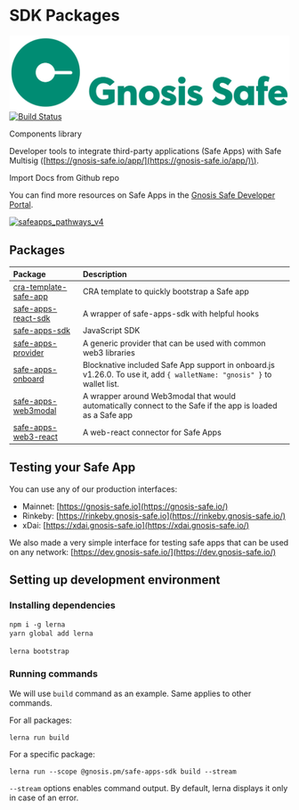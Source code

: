 # SDK Packages

[![Logo](https://raw.githubusercontent.com/gnosis/safe-apps-sdk/master/assets/logo.png)](https://gnosis.pm/) [![Build Status](https://camo.githubusercontent.com/16e0d52abc7d0686cc97ffa341d0fbc5b1704440b6d5835e566a956ebd8835e2/68747470733a2f2f7472617669732d63692e6f72672f676e6f7369732f736166652d617070732d73646b2e7376673f6272616e63683d6d6173746572)](https://travis-ci.org/gnosis/pm-contracts)

Components library

Developer tools to integrate third-party applications \(Safe Apps\) with Safe Multisig \([https://gnosis-safe.io/app/](https://gnosis-safe.io/app/)\).

Import Docs from Github repo

You can find more resources on Safe Apps in the [Gnosis Safe Developer Portal](https://docs.gnosis.io/safe/docs/sdks_safe_apps/).

[![safeapps\_pathways\_v4](https://user-images.githubusercontent.com/6764315/123075714-c5564100-d418-11eb-8da0-898aa163dee2.png)](https://user-images.githubusercontent.com/6764315/123075714-c5564100-d418-11eb-8da0-898aa163dee2.png)

## Packages

| Package | Description |
| :--- | :--- |
| [cra-template-safe-app](https://github.com/gnosis/safe-apps-sdk/tree/master/packages/cra-template-safe-app) | CRA template to quickly bootstrap a Safe app |
| [safe-apps-react-sdk](https://github.com/gnosis/safe-apps-sdk/tree/master/packages/safe-apps-react-sdk) | A wrapper of safe-apps-sdk with helpful hooks |
| [safe-apps-sdk](https://github.com/gnosis/safe-apps-sdk/tree/master/packages/safe-apps-sdk) | JavaScript SDK |
| [safe-apps-provider](https://github.com/gnosis/safe-apps-sdk/tree/master/packages/safe-apps-provider) | A generic provider that can be used with common web3 libraries |
| [safe-apps-onboard](https://docs.blocknative.com/onboard) | Blocknative included Safe App support in onboard.js v1.26.0. To use it, add `{ walletName: "gnosis" }` to wallet list. |
| [safe-apps-web3modal](https://github.com/gnosis/safe-apps-sdk/tree/master/packages/safe-apps-web3modal) | A wrapper around Web3modal that would automatically connect to the Safe if the app is loaded as a Safe app |
| [safe-apps-web3-react](https://github.com/gnosis/safe-apps-sdk/tree/master/packages/safe-apps-web3-react) | A web-react connector for Safe Apps |

## Testing your Safe App

You can use any of our production interfaces:

* Mainnet: [https://gnosis-safe.io](https://gnosis-safe.io/)
* Rinkeby: [https://rinkeby.gnosis-safe.io](https://rinkeby.gnosis-safe.io/)
* xDai: [https://xdai.gnosis-safe.io](https://xdai.gnosis-safe.io/)

We also made a very simple interface for testing safe apps that can be used on any network: [https://dev.gnosis-safe.io/](https://dev.gnosis-safe.io/)

## Setting up development environment

### Installing dependencies

```text
npm i -g lerna
yarn global add lerna

lerna bootstrap
```

### Running commands

We will use `build` command as an example. Same applies to other commands.

For all packages:

```text
lerna run build
```

For a specific package:

```text
lerna run --scope @gnosis.pm/safe-apps-sdk build --stream
```

`--stream` options enables command output. By default, lerna displays it only in case of an error.



